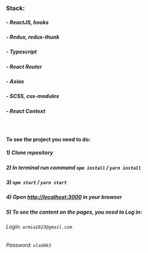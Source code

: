 ### Stack:

##### - ReactJS, hooks

##### - Redux, redux-thunk

##### - Typescript

##### - React Router

##### - Axios

##### - SCSS, css-modules

##### - React Context

<br/>

#### To see the project you need to do:

##### 1) Clone repository

##### 2) In terminal run command `npm install` / `yarn install`

##### 3) `npm start` / `yarn start`

##### 4) Open [http://localhost:3000](http://localhost:3000) in your browser

##### 5) To see the content on the pages, you need to Log in:

###### Login: `armia1823@gmail.com`

###### Password: `vlad4k5`

